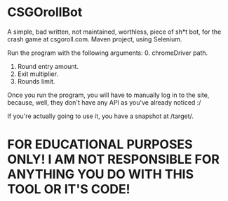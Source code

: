 # CSGOrollBot
A simple, bad written, not maintained, worthless, piece of sh*t bot, for the crash game at csgoroll.com.
Maven project, using Selenium.

Run the program with the following arguments:
0. chromeDriver path.
1. Round entry amount.
2. Exit multiplier.
3. Rounds limit.

Once you run the program, you will have to manually log in to the site, because, well, they don't have any API as you've already noticed :/

If you're actually going to use it, you have a snapshot at /target/.

# FOR EDUCATIONAL PURPOSES ONLY! I AM NOT RESPONSIBLE FOR ANYTHING YOU DO WITH THIS TOOL OR IT'S CODE!